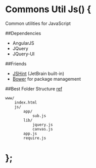 # Commons Util Js() {
Common utilities for JavaScript

##Dependencies
* AngularJS
* JQuery
* JQuery-UI

##Friends
* [JSHint](http://jshint.com/) (JetBrain built-in)  
* [Bower](http://bower.io/) for package management

##Best Folder Structure
[ref](http://requirejs.org/docs/api.html)
```
www/
    index.html
    js/
        app/
            sub.js
        lib/
            jquery.js
            canvas.js
        app.js
        require.js
```

# };
